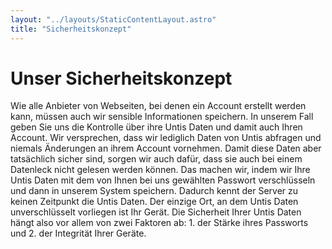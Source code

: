 ```yaml
---
layout: "../layouts/StaticContentLayout.astro"
title: "Sicherheitskonzept"
---
```


# Unser Sicherheitskonzept

Wie alle Anbieter von Webseiten, bei denen ein Account erstellt werden kann, müssen auch wir sensible Informationen speichern. In unserem Fall geben Sie uns die Kontrolle über ihre Untis Daten und damit auch Ihren Account. Wir versprechen, dass wir lediglich Daten von Untis abfragen und niemals Änderungen an ihrem Account vornehmen. Damit diese Daten aber tatsächlich sicher sind, sorgen wir auch dafür, dass sie auch bei einem Datenleck nicht gelesen werden können. Das machen wir, indem wir Ihre Untis Daten mit dem von Ihnen bei uns gewählten Passwort verschlüsseln und dann in unserem System speichern. Dadurch kennt der Server zu keinen Zeitpunkt die Untis Daten. Der einzige Ort, an dem Untis Daten unverschlüsselt vorliegen ist Ihr Gerät. Die Sicherheit Ihrer Untis Daten hängt also vor allem von zwei Faktoren ab: 1. der Stärke ihres Passworts und 2. der Integrität Ihrer Geräte.
